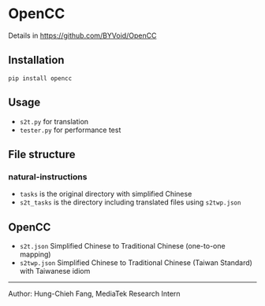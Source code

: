 # OpenCC 

Details in https://github.com/BYVoid/OpenCC

## Installation

`pip install opencc`

## Usage
* `s2t.py` for translation
* `tester.py` for performance test

## File structure 
### natural-instructions
* `tasks` is the original directory with simplified Chinese
* `s2t_tasks` is the directory including translated files using `s2twp.json`


## OpenCC

* `s2t.json` Simplified Chinese to Traditional Chinese  (one-to-one mapping)
* `s2twp.json` Simplified Chinese to Traditional Chinese (Taiwan Standard) with Taiwanese idiom

---
Author: Hung-Chieh Fang, MediaTek Research Intern
